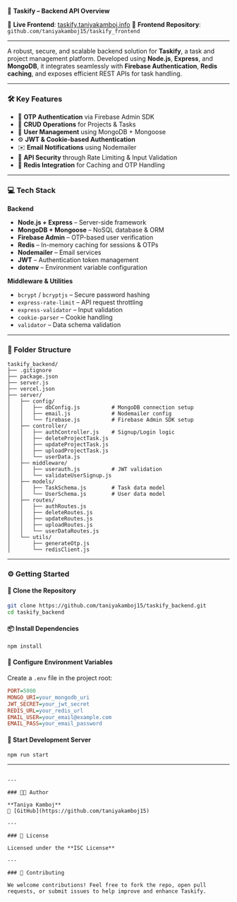 🚀 **Taskify – Backend API Overview**

🔗 **Live Frontend**: [taskify.taniyakamboj.info](https://taskify.taniyakamboj.info)
📁 **Frontend Repository**: `github.com/taniyakamboj15/taskify_frontend`

---

A robust, secure, and scalable backend solution for **Taskify**, a task and project management platform. Developed using **Node.js**, **Express**, and **MongoDB**, it integrates seamlessly with **Firebase Authentication**, **Redis caching**, and exposes efficient REST APIs for task handling.

---

### 🛠️ Key Features

* 🔐 **OTP Authentication** via Firebase Admin SDK
* 📁 **CRUD Operations** for Projects & Tasks
* 🧠 **User Management** using MongoDB + Mongoose
* ⚙️ **JWT & Cookie-based Authentication**
* ✉️ **Email Notifications** using Nodemailer
* 💨 **API Security** through Rate Limiting & Input Validation
* 🧾 **Redis Integration** for Caching and OTP Handling

---

### 💻 Tech Stack

**Backend**

* **Node.js + Express** – Server-side framework
* **MongoDB + Mongoose** – NoSQL database & ORM
* **Firebase Admin** – OTP-based user verification
* **Redis** – In-memory caching for sessions & OTPs
* **Nodemailer** – Email services
* **JWT** – Authentication token management
* **dotenv** – Environment variable configuration

**Middleware & Utilities**

* `bcrypt` / `bcryptjs` – Secure password hashing
* `express-rate-limit` – API request throttling
* `express-validator` – Input validation
* `cookie-parser` – Cookie handling
* `validator` – Data schema validation

---

### 📁 Folder Structure

```
taskify_backend/
├── .gitignore
├── package.json
├── server.js
├── vercel.json
├── server/
│   ├── config/
│   │   ├── dbConfig.js          # MongoDB connection setup
│   │   ├── email.js             # Nodemailer config
│   │   └── firebase.js          # Firebase Admin SDK setup
│   ├── controller/
│   │   ├── authController.js    # Signup/Login logic
│   │   ├── deleteProjectTask.js
│   │   ├── updateProjectTask.js
│   │   ├── uploadProjectTask.js
│   │   └── userData.js
│   ├── middleware/
│   │   ├── userauth.js          # JWT validation
│   │   └── validateUserSignup.js
│   ├── models/
│   │   ├── TaskSchema.js        # Task data model
│   │   └── UserSchema.js        # User data model
│   ├── routes/
│   │   ├── authRoutes.js
│   │   ├── deleteRoutes.js
│   │   ├── updateRoutes.js
│   │   ├── uploadRoutes.js
│   │   └── userDataRoutes.js
│   └── utils/
│       ├── generateOtp.js
│       └── redisClient.js
```

---

### ⚙️ Getting Started

#### 🔄 Clone the Repository

```bash
git clone https://github.com/taniyakamboj15/taskify_backend.git
cd taskify_backend
```

#### 📦 Install Dependencies

```bash
npm install
```

#### 🔐 Configure Environment Variables

Create a `.env` file in the project root:

```ini
PORT=5000
MONGO_URI=your_mongodb_uri
JWT_SECRET=your_jwt_secret
REDIS_URL=your_redis_url
EMAIL_USER=your_email@example.com
EMAIL_PASS=your_email_password
```

#### 🚀 Start Development Server

```bash
npm run start
```

---


```

---

### 👩‍💻 Author

**Taniya Kamboj**
🔗 [GitHub](https://github.com/taniyakamboj15)

---

### 📄 License

Licensed under the **ISC License**

---

### 🤝 Contributing

We welcome contributions! Feel free to fork the repo, open pull requests, or submit issues to help improve and enhance Taskify.

